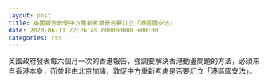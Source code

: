 ```yaml
---
layout: post
title: 英國報告敦促中方重新考慮是否要訂立「港區國安法」
date: 2020-06-11 22:26:49.000000000 +08:00
categories: rss
---
```


英國政府發表每六個月一次的香港報告，強調要解決香港動盪問題的方法，必須來自香港本身，而並非由北京加諸，敦促中方重新考慮是否要訂立「港區國安法」。
